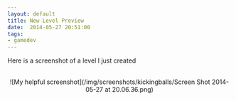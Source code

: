 ```yaml
---
layout: default
title: New Level Preview
date:  2014-05-27 20:51:00
tags: 
- gamedev
---
```


Here is a screenshot of a level I just created
<center><br>
![My helpful screenshot](/img/screenshots/kickingballs/Screen Shot 2014-05-27 at 20.06.36.png)
</center>